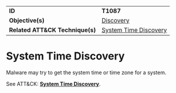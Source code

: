 |||
|---------|------------------------|
|**ID**|**T1087**|
|**Objective(s)**|[Discovery](https://github.com/MAECProject/malware-behaviors/tree/master/discovery)|
|**Related ATT&CK Technique(s)**|[System Time Discovery](https://attack.mitre.org/techniques/T1124)|


System Time Discovery
=====================
Malware may try to get the system time or time zone for a system. 

See ATT&CK: [**System Time Discovery**](https://attack.mitre.org/techniques/T1124).